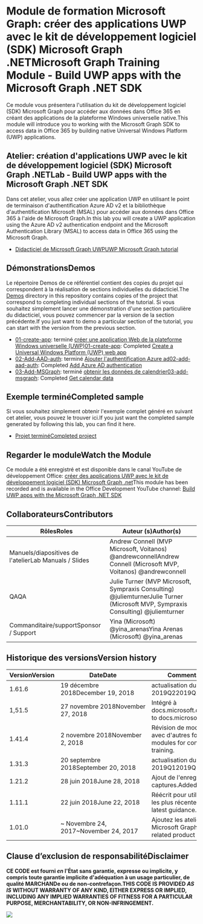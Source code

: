 # <a name="microsoft-graph-training-module---build-uwp-apps-with-the-microsoft-graph-net-sdk"></a><span data-ttu-id="48a52-101">Module de formation Microsoft Graph: créer des applications UWP avec le kit de développement logiciel (SDK) Microsoft Graph .NET</span><span class="sxs-lookup"><span data-stu-id="48a52-101">Microsoft Graph Training Module - Build UWP apps with the Microsoft Graph .NET SDK</span></span>

<span data-ttu-id="48a52-102">Ce module vous présentera l'utilisation du kit de développement logiciel (SDK) Microsoft Graph pour accéder aux données dans Office 365 en créant des applications de la plateforme Windows universelle native.</span><span class="sxs-lookup"><span data-stu-id="48a52-102">This module will introduce you to working with the Microsoft Graph SDK to access data in Office 365 by building native Universal Windows Platform (UWP) applications.</span></span>

## <a name="lab---build-uwp-apps-with-the-microsoft-graph-net-sdk"></a><span data-ttu-id="48a52-103">Atelier: création d'applications UWP avec le kit de développement logiciel (SDK) Microsoft Graph .NET</span><span class="sxs-lookup"><span data-stu-id="48a52-103">Lab - Build UWP apps with the Microsoft Graph .NET SDK</span></span>

<span data-ttu-id="48a52-104">Dans cet atelier, vous allez créer une application UWP en utilisant le point de terminaison d'authentification Azure AD v2 et la bibliothèque d'authentification Microsoft (MSAL) pour accéder aux données dans Office 365 à l'aide de Microsoft Graph.</span><span class="sxs-lookup"><span data-stu-id="48a52-104">In this lab you will create a UWP application using the Azure AD v2 authentication endpoint and the Microsoft Authentication Library (MSAL) to access data in Office 365 using the Microsoft Graph.</span></span>

- [<span data-ttu-id="48a52-105">Didacticiel de Microsoft Graph UWP</span><span class="sxs-lookup"><span data-stu-id="48a52-105">UWP Microsoft Graph tutorial</span></span>](https://docs.microsoft.com/graph/training/uwp-tutorial)

## <a name="demos"></a><span data-ttu-id="48a52-106">Démonstrations</span><span class="sxs-lookup"><span data-stu-id="48a52-106">Demos</span></span>

<span data-ttu-id="48a52-107">Le [](./Demos) répertoire Demos de ce référentiel contient des copies du projet qui correspondent à la réalisation de sections individuelles du didacticiel.</span><span class="sxs-lookup"><span data-stu-id="48a52-107">The [Demos](./Demos) directory in this repository contains copies of the project that correspond to completing individual sections of the tutorial.</span></span> <span data-ttu-id="48a52-108">Si vous souhaitez simplement lancer une démonstration d'une section particulière du didacticiel, vous pouvez commencer par la version de la section précédente.</span><span class="sxs-lookup"><span data-stu-id="48a52-108">If you just want to demo a particular section of the tutorial, you can start with the version from the previous section.</span></span>

- <span data-ttu-id="48a52-109">[01-create-app](Demos/01-create-app): terminé [créer une application Web de la plateforme Windows universelle (UWP)](https://docs.microsoft.com/graph/training/uwp-tutorial?tutorial-step=1)</span><span class="sxs-lookup"><span data-stu-id="48a52-109">[01-create-app](Demos/01-create-app): Completed [Create a Universal Windows Platform (UWP) web app](https://docs.microsoft.com/graph/training/uwp-tutorial?tutorial-step=1)</span></span>
- <span data-ttu-id="48a52-110">[02-Add-AAD-auth](Demos/02-add-aad-auth): terminé [Ajouter l'authentification Azure ad](https://docs.microsoft.com/graph/training/uwp-tutorial?tutorial-step=3)</span><span class="sxs-lookup"><span data-stu-id="48a52-110">[02-add-aad-auth](Demos/02-add-aad-auth): Completed [Add Azure AD authentication](https://docs.microsoft.com/graph/training/uwp-tutorial?tutorial-step=3)</span></span>
- <span data-ttu-id="48a52-111">[03-Add-MSGraph](Demos/03-add-msgraph): terminé [obtenir les données de calendrier](https://docs.microsoft.com/graph/training/uwp-tutorial?tutorial-step=4)</span><span class="sxs-lookup"><span data-stu-id="48a52-111">[03-add-msgraph](Demos/03-add-msgraph): Completed [Get calendar data](https://docs.microsoft.com/graph/training/uwp-tutorial?tutorial-step=4)</span></span>

## <a name="completed-sample"></a><span data-ttu-id="48a52-112">Exemple terminé</span><span class="sxs-lookup"><span data-stu-id="48a52-112">Completed sample</span></span>

<span data-ttu-id="48a52-113">Si vous souhaitez simplement obtenir l'exemple complet généré en suivant cet atelier, vous pouvez le trouver ici.</span><span class="sxs-lookup"><span data-stu-id="48a52-113">If you just want the completed sample generated by following this lab, you can find it here.</span></span>

- [<span data-ttu-id="48a52-114">Projet terminé</span><span class="sxs-lookup"><span data-stu-id="48a52-114">Completed project</span></span>](Demos/03-add-msgraph)

## <a name="watch-the-module"></a><span data-ttu-id="48a52-115">Regarder le module</span><span class="sxs-lookup"><span data-stu-id="48a52-115">Watch the Module</span></span>

<span data-ttu-id="48a52-116">Ce module a été enregistré et est disponible dans le canal YouTube de développement Office: [créer des applications UWP avec le kit de développement logiciel (SDK) Microsoft Graph .net](https://youtu.be/XNxBUmqcf6c)</span><span class="sxs-lookup"><span data-stu-id="48a52-116">This module has been recorded and is available in the Office Development YouTube channel: [Build UWP apps with the Microsoft Graph .NET SDK](https://youtu.be/XNxBUmqcf6c)</span></span>

## <a name="contributors"></a><span data-ttu-id="48a52-117">Collaborateurs</span><span class="sxs-lookup"><span data-stu-id="48a52-117">Contributors</span></span>

|        <span data-ttu-id="48a52-118">Rôles</span><span class="sxs-lookup"><span data-stu-id="48a52-118">Roles</span></span>         |                            <span data-ttu-id="48a52-119">Auteur (s)</span><span class="sxs-lookup"><span data-stu-id="48a52-119">Author(s)</span></span>                             |
| -------------------- | ---------------------------------------------------------------- |
| <span data-ttu-id="48a52-120">Manuels/diapositives de l'atelier</span><span class="sxs-lookup"><span data-stu-id="48a52-120">Lab Manuals / Slides</span></span> | <span data-ttu-id="48a52-121">Andrew Connell (MVP Microsoft, Voitanos) @andrewconnell</span><span class="sxs-lookup"><span data-stu-id="48a52-121">Andrew Connell (Microsoft MVP, Voitanos) @andrewconnell</span></span>          |
| <span data-ttu-id="48a52-122">QA</span><span class="sxs-lookup"><span data-stu-id="48a52-122">QA</span></span>                   | <span data-ttu-id="48a52-123">Julie Turner (MVP Microsoft, Sympraxis Consulting) @juliemturner</span><span class="sxs-lookup"><span data-stu-id="48a52-123">Julie Turner (Microsoft MVP, Sympraxis Consulting) @juliemturner</span></span> |
| <span data-ttu-id="48a52-124">Commanditaire/support</span><span class="sxs-lookup"><span data-stu-id="48a52-124">Sponsor / Support</span></span>    | <span data-ttu-id="48a52-125">Yina (Microsoft) @yina_arenas</span><span class="sxs-lookup"><span data-stu-id="48a52-125">Yina Arenas (Microsoft) @yina_arenas</span></span>                             |

## <a name="version-history"></a><span data-ttu-id="48a52-126">Historique des versions</span><span class="sxs-lookup"><span data-stu-id="48a52-126">Version history</span></span>

| <span data-ttu-id="48a52-127">Version</span><span class="sxs-lookup"><span data-stu-id="48a52-127">Version</span></span> |        <span data-ttu-id="48a52-128">Date</span><span class="sxs-lookup"><span data-stu-id="48a52-128">Date</span></span>        |                       <span data-ttu-id="48a52-129">Commentaires</span><span class="sxs-lookup"><span data-stu-id="48a52-129">Comments</span></span>                       |
| ------- | ------------------ | ---------------------------------------------------- |
| <span data-ttu-id="48a52-130">1.6</span><span class="sxs-lookup"><span data-stu-id="48a52-130">1.6</span></span>     | <span data-ttu-id="48a52-131">19 décembre 2018</span><span class="sxs-lookup"><span data-stu-id="48a52-131">December 19, 2018</span></span>  | <span data-ttu-id="48a52-132">actualisation du contenu 2019Q2</span><span class="sxs-lookup"><span data-stu-id="48a52-132">2019Q2 content refresh</span></span>                               |
| <span data-ttu-id="48a52-133">1,5</span><span class="sxs-lookup"><span data-stu-id="48a52-133">1.5</span></span>     | <span data-ttu-id="48a52-134">27 novembre 2018</span><span class="sxs-lookup"><span data-stu-id="48a52-134">November 27, 2018</span></span>  | <span data-ttu-id="48a52-135">Intégré à docs.microsoft.com/graph</span><span class="sxs-lookup"><span data-stu-id="48a52-135">Onboarded to docs.microsoft.com/graph</span></span>                |
| <span data-ttu-id="48a52-136">1.4</span><span class="sxs-lookup"><span data-stu-id="48a52-136">1.4</span></span>     | <span data-ttu-id="48a52-137">2 novembre 2018</span><span class="sxs-lookup"><span data-stu-id="48a52-137">November 2, 2018</span></span>   | <span data-ttu-id="48a52-138">Révision de modules de cohérence avec d'autres formations.</span><span class="sxs-lookup"><span data-stu-id="48a52-138">Revised modules for consistency with other training.</span></span> |
| <span data-ttu-id="48a52-139">1.3</span><span class="sxs-lookup"><span data-stu-id="48a52-139">1.3</span></span>     | <span data-ttu-id="48a52-140">20 septembre 2018</span><span class="sxs-lookup"><span data-stu-id="48a52-140">September 20, 2018</span></span> | <span data-ttu-id="48a52-141">actualisation du contenu 2019Q1</span><span class="sxs-lookup"><span data-stu-id="48a52-141">2019Q1 content refresh</span></span>                               |
| <span data-ttu-id="48a52-142">1.2</span><span class="sxs-lookup"><span data-stu-id="48a52-142">1.2</span></span>     | <span data-ttu-id="48a52-143">28 juin 2018</span><span class="sxs-lookup"><span data-stu-id="48a52-143">June 28, 2018</span></span>      | <span data-ttu-id="48a52-144">Ajout de l'enregistrement de captures.</span><span class="sxs-lookup"><span data-stu-id="48a52-144">Added screencast.</span></span>                                    |
| <span data-ttu-id="48a52-145">1.1</span><span class="sxs-lookup"><span data-stu-id="48a52-145">1.1</span></span>     | <span data-ttu-id="48a52-146">22 juin 2018</span><span class="sxs-lookup"><span data-stu-id="48a52-146">June 22, 2018</span></span>      | <span data-ttu-id="48a52-147">Réécrit pour utiliser les instructions les plus récentes.</span><span class="sxs-lookup"><span data-stu-id="48a52-147">Rewritten to use latest guidance.</span></span>                    |
| <span data-ttu-id="48a52-148">1.0</span><span class="sxs-lookup"><span data-stu-id="48a52-148">1.0</span></span>     | <span data-ttu-id="48a52-149">~ Novembre 24, 2017</span><span class="sxs-lookup"><span data-stu-id="48a52-149">~November 24, 2017</span></span> | <span data-ttu-id="48a52-150">Ajoutez les ateliers produits liés à Microsoft Graph.</span><span class="sxs-lookup"><span data-stu-id="48a52-150">Add Microsoft Graph related product breakouts.</span></span>       |

## <a name="disclaimer"></a><span data-ttu-id="48a52-151">Clause d’exclusion de responsabilité</span><span class="sxs-lookup"><span data-stu-id="48a52-151">Disclaimer</span></span>

<span data-ttu-id="48a52-152">**CE CODE est fourni *en* l'État sans garantie, expresse ou implicite, y compris toute garantie implicite d'adéquation à un usage particulier, de qualité MARCHANDe ou de non-contrefaçon.**</span><span class="sxs-lookup"><span data-stu-id="48a52-152">**THIS CODE IS PROVIDED *AS IS* WITHOUT WARRANTY OF ANY KIND, EITHER EXPRESS OR IMPLIED, INCLUDING ANY IMPLIED WARRANTIES OF FITNESS FOR A PARTICULAR PURPOSE, MERCHANTABILITY, OR NON-INFRINGEMENT.**</span></span>

<!-- markdownlint-disable MD033 -->
<img src="https://telemetry.sharepointpnp.com/msgraph-training-uwp" />